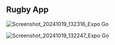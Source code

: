## Rugby App

![Screenshot_20241019_132316_Expo Go](https://github.com/user-attachments/assets/0996ec51-0b1e-488a-96e1-cd7b6e48deb9)

![Screenshot_20241019_132247_Expo Go](https://github.com/user-attachments/assets/cc5f574d-32e1-4981-9f97-c70def3f1dbe)

